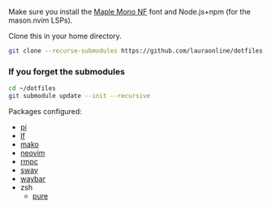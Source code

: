 Make sure you install the [Maple Mono NF](https://github.com/subframe7536/maple-font) font and Node.js+npm (for the mason.nvim LSPs).

Clone this in your home directory.
```bash
git clone --recurse-submodules https://github.com/lauraonline/dotfiles.git
```
### If you forget the submodules
```bash
cd ~/dotfiles
git submodule update --init --recursive
```
Packages configured:
- [pi](https://github.com/lauraonline/paste-image)
- [lf](https://github.com/gokcehan/lf)
- [mako](https://github.com/emersion/mako)
- [neovim](https://github.com/neovim/neovim)
- [rmpc](https://github.com/mierak/rmpc)
- [sway](https://github.com/swaywm/sway)
- [waybar](https://github.com/Alexays/Waybar)
- zsh
    - [pure](https://github.com/sindresorhus/pure)
